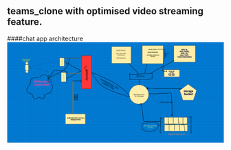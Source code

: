 ## teams_clone with optimised video streaming feature.
####chat app architecture
![example image](public/Drawing.sketchpad.png)
